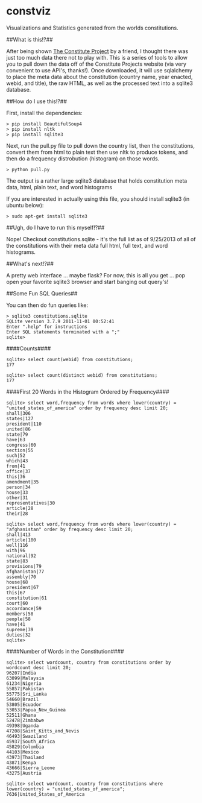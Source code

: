 constviz
========

Visualizations and Statistics generated from the worlds constitutions.

##What is this!?##

After being shown [The Constitute Project](https://www.constituteproject.org) by a friend, I thought there was
just too much data there not to play with.  This is a series of tools to allow you to pull down the data off of the
Constitute Projects website (via very convenient to use API's, thanks!).  Once downloaded, it will use sqlalchemy to place
the meta data about the constitution (country name, year enacted, webid, and title), the raw HTML, as well as the processed
text into a sqlite3 database.


##How do I use this!?##

First, install the dependencies:

    > pip install BeautifulSoup4
    > pip install nltk
    > pip install sqlite3
    
Next, run the pull.py file to pull down the country list, then the constitutions, convert them from html to plain text
then use nltk to produce tokens, and then do a frequency distrobution (histogram) on those words.

    > python pull.py

The output is a rather large sqlite3 database that holds constitution meta data, html, plain text, and word histograms

If you are interested in actually using this file, you should install sqlite3 (in ubuntu below):

    > sudo apt-get install sqlite3


##Ugh, do I have to run this myself!?##

Nope!  Checkout constitutions.sqlite - it's the full list as of 9/25/2013 of all of the constitutions with their meta
data full html, full text, and word histograms.

    
##What's next!?##

A pretty web interface ... maybe flask?  For now, this is all you get ... pop open your favorite sqlite3 browser and
start banging out query's!


##Some Fun SQL Queries##

You can then do fun queries like:

    > sqlite3 constitutions.sqlite
    SQLite version 3.7.9 2011-11-01 00:52:41
    Enter ".help" for instructions
    Enter SQL statements terminated with a ";"
    sqlite>
    
####Counts####
    
    sqlite> select count(webid) from constitutions;
    177
    
    sqlite> select count(distinct webid) from constitutions;
    177
    
    
####First 20 Words in the Histogram Ordered by Frequency####
    
    sqlite> select word,frequency from words where lower(country) = "united_states_of_america" order by frequency desc limit 20;
    shall|306
    states|127
    president|110
    united|86
    state|79
    have|63
    congress|60
    section|55
    such|52
    which|43
    from|41
    office|37
    this|36
    amendment|35
    person|34
    house|33
    other|31
    representatives|30
    article|28
    their|28
    
    sqlite> select word,frequency from words where lower(country) = "afghanistan" order by frequency desc limit 20;
    shall|413
    article|180
    well|116
    with|96
    national|92
    state|83
    provisions|79
    afghanistan|77
    assembly|70
    house|68
    president|67
    this|67
    constitution|61
    court|60
    accordance|59
    members|58
    people|58
    have|41
    supreme|39
    duties|32
    sqlite>


####Number of Words in the Constitution####

    sqlite> select wordcount, country from constitutions order by wordcount desc limit 20;
    96207|India
    63099|Malaysia
    61234|Nigeria
    55857|Pakistan
    55775|Sri_Lanka
    54660|Brazil
    53805|Ecuador
    53053|Papua_New_Guinea
    52511|Ghana
    52478|Zimbabwe
    49398|Uganda
    47208|Saint_Kitts_and_Nevis
    46493|Swaziland
    45937|South_Africa
    45829|Colombia
    44103|Mexico
    43973|Thailand
    43871|Kenya
    43666|Sierra_Leone
    43275|Austria

    sqlite> select wordcount, country from constitutions where lower(country) = "united_states_of_america";
    7636|United_States_of_America
